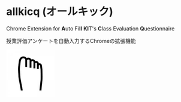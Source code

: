 # allkicq (オールキック)
Chrome Extension for **A**uto Fi**ll** **KI**T's **C**lass Evaluation **Q**uestionnaire

授業評価アンケートを自動入力するChromeの拡張機能

![](icons/icon128.png)
